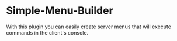 # Simple-Menu-Builder
With this plugin you can easily create server menus that will execute commands in the client's console.
